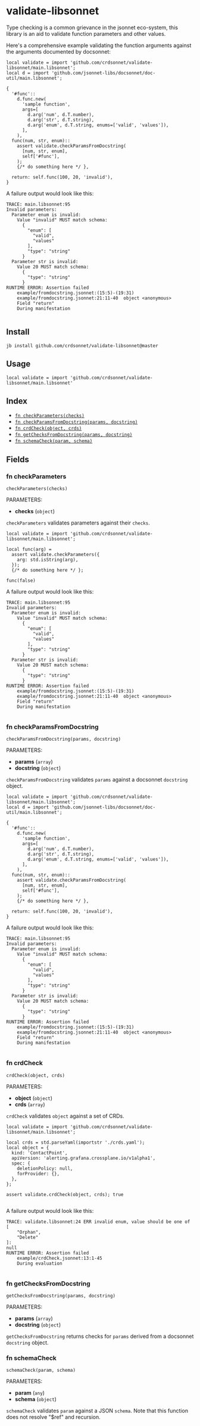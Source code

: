# validate-libsonnet

Type checking is a common grievance in the jsonnet eco-system, this library is an
aid to validate function parameters and other values.

Here's a comprehensive example validating the function arguments against the
arguments documented by docsonnet:

```jsonnet
local validate = import 'github.com/crdsonnet/validate-libsonnet/main.libsonnet';
local d = import 'github.com/jsonnet-libs/docsonnet/doc-util/main.libsonnet';

{
  '#func'::
    d.func.new(
      'sample function',
      args=[
        d.arg('num', d.T.number),
        d.arg('str', d.T.string),
        d.arg('enum', d.T.string, enums=['valid', 'values']),
      ],
    ),
  func(num, str, enum)::
    assert validate.checkParamsFromDocstring(
      [num, str, enum],
      self['#func'],
    );
    {/* do something here */ },

  return: self.func(100, 20, 'invalid'),
}

```

A failure output would look like this:

```
TRACE: main.libsonnet:95 
Invalid parameters:
  Parameter enum is invalid:
    Value "invalid" MUST match schema:
      {
        "enum": [
          "valid",
          "values"
        ],
        "type": "string"
      }
  Parameter str is invalid:
    Value 20 MUST match schema:
      {
        "type": "string"
      }
RUNTIME ERROR: Assertion failed
	example/fromdocstring.jsonnet:(15:5)-(19:31)	
	example/fromdocstring.jsonnet:21:11-40	object <anonymous>
	Field "return"	
	During manifestation	


```

## Install

```
jb install github.com/crdsonnet/validate-libsonnet@master
```

## Usage

```jsonnet
local validate = import 'github.com/crdsonnet/validate-libsonnet/main.libsonnet'
```


## Index

* [`fn checkParameters(checks)`](#fn-checkparameters)
* [`fn checkParamsFromDocstring(params, docstring)`](#fn-checkparamsfromdocstring)
* [`fn crdCheck(object, crds)`](#fn-crdcheck)
* [`fn getChecksFromDocstring(params, docstring)`](#fn-getchecksfromdocstring)
* [`fn schemaCheck(param, schema)`](#fn-schemacheck)

## Fields

### fn checkParameters

```jsonnet
checkParameters(checks)
```

PARAMETERS:

* **checks** (`object`)

`checkParameters` validates parameters against their `checks`.

```jsonnet
local validate = import 'github.com/crdsonnet/validate-libsonnet/main.libsonnet';

local func(arg) =
  assert validate.checkParameters({
    arg: std.isString(arg),
  });
  {/* do something here */ };

func(false)

```

A failure output would look like this:

```
TRACE: main.libsonnet:95 
Invalid parameters:
  Parameter enum is invalid:
    Value "invalid" MUST match schema:
      {
        "enum": [
          "valid",
          "values"
        ],
        "type": "string"
      }
  Parameter str is invalid:
    Value 20 MUST match schema:
      {
        "type": "string"
      }
RUNTIME ERROR: Assertion failed
	example/fromdocstring.jsonnet:(15:5)-(19:31)	
	example/fromdocstring.jsonnet:21:11-40	object <anonymous>
	Field "return"	
	During manifestation	


```

### fn checkParamsFromDocstring

```jsonnet
checkParamsFromDocstring(params, docstring)
```

PARAMETERS:

* **params** (`array`)
* **docstring** (`object`)

`checkParamsFromDocstring` validates `params` against a docsonnet `docstring` object.

```jsonnet
local validate = import 'github.com/crdsonnet/validate-libsonnet/main.libsonnet';
local d = import 'github.com/jsonnet-libs/docsonnet/doc-util/main.libsonnet';

{
  '#func'::
    d.func.new(
      'sample function',
      args=[
        d.arg('num', d.T.number),
        d.arg('str', d.T.string),
        d.arg('enum', d.T.string, enums=['valid', 'values']),
      ],
    ),
  func(num, str, enum)::
    assert validate.checkParamsFromDocstring(
      [num, str, enum],
      self['#func'],
    );
    {/* do something here */ },

  return: self.func(100, 20, 'invalid'),
}

```

A failure output would look like this:

```
TRACE: main.libsonnet:95 
Invalid parameters:
  Parameter enum is invalid:
    Value "invalid" MUST match schema:
      {
        "enum": [
          "valid",
          "values"
        ],
        "type": "string"
      }
  Parameter str is invalid:
    Value 20 MUST match schema:
      {
        "type": "string"
      }
RUNTIME ERROR: Assertion failed
	example/fromdocstring.jsonnet:(15:5)-(19:31)	
	example/fromdocstring.jsonnet:21:11-40	object <anonymous>
	Field "return"	
	During manifestation	


```

### fn crdCheck

```jsonnet
crdCheck(object, crds)
```

PARAMETERS:

* **object** (`object`)
* **crds** (`array`)

`crdCheck` validates `object` against a set of CRDs.

```jsonnet
local validate = import 'github.com/crdsonnet/validate-libsonnet/main.libsonnet';

local crds = std.parseYaml(importstr './crds.yaml');
local object = {
  kind: 'ContactPoint',
  apiVersion: 'alerting.grafana.crossplane.io/v1alpha1',
  spec: {
    deletionPolicy: null,
    forProvider: {},
  },
};

assert validate.crdCheck(object, crds); true


```

A failure output would look like this:

```
TRACE: validate.libsonnet:24 ERR invalid enum, value should be one of [
    "Orphan",
    "Delete"
]: 
null
RUNTIME ERROR: Assertion failed
	example/crdCheck.jsonnet:13:1-45	
	During evaluation	


```

### fn getChecksFromDocstring

```jsonnet
getChecksFromDocstring(params, docstring)
```

PARAMETERS:

* **params** (`array`)
* **docstring** (`object`)

`getChecksFromDocstring` returns checks for `params` derived from a docsonnet `docstring` object.
### fn schemaCheck

```jsonnet
schemaCheck(param, schema)
```

PARAMETERS:

* **param** (`any`)
* **schema** (`object`)

`schemaCheck` validates `param` against a JSON `schema`. Note that this function does not resolve "$ref" and recursion.